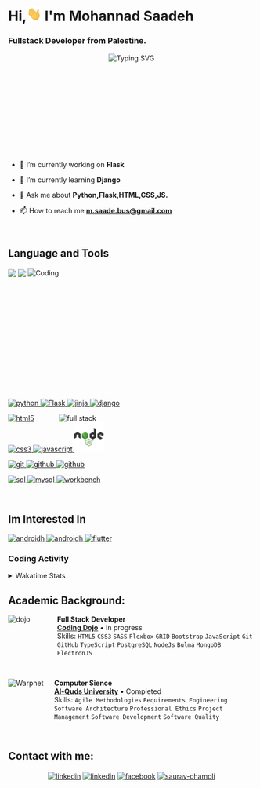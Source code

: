 <h1 align="left">Hi,<img src="https://raw.githubusercontent.com/ABSphreak/ABSphreak/master/gifs/Hi.gif" width="30px" /> I'm Mohannad Saadeh</h1>
<h3 align="left">Fullstack Developer from Palestine.</h3>

<div align="center" style="margin-bottom:200px"
<a href="https://git.io/typing-svg"><img src="https://readme-typing-svg.demolab.com?font=Fira+Code&weight=200&size=25&duration=4000&pause=1000&background=1ECCFF00&center=true&vCenter=true&random=false&width=450&height=60&lines=Welcome+to+my+github+profile+;I+am+a+Full-Stack+Developer" alt="Typing SVG" /></a>
</div>

- 🔭 I’m currently working on **Flask**

- 🌱 I’m currently learning **Django**

- 💬 Ask me about **Python,Flask,HTML,CSS,JS.**

- 📫 How to reach me **m.saade.bus@gmail.com**

<br>

## Language and Tools


<div align="left" style="margin-bottom:200px">
<img width=35% align="center" src="https://github-readme-stats.vercel.app/api?username=MohnadSaadeh&theme=holi&show_icons=true" />
<img width=34% align="center" src="https://github-readme-stats.vercel.app/api/top-langs/?username=MohnadSaadeh&layout=compact&theme=holi" />
<img align="center" alt="Coding" width="700px" height="400" src="https://media.giphy.com/media/qgQUggAC3Pfv687qPC/giphy.gif">
</div>
<br>
<br>

  
  <a href="https://www.w3schools.com/cpp/" target="_blank"> <img src="https://www.svgrepo.com/show/452091/python.svg" alt="python" width="60" height="60"/> </a>
  <a href="https://flask.palletsprojects.com/en/3.0.x/" target="_blank"> <img src="https://flask.palletsprojects.com/en/3.0.x/_images/flask-horizontal.png" alt="Flask" width="120" height="40"/> </a>
  <a href="https://materializecss.com/" target="_blank"> <img src="https://www.svgrepo.com/show/373702/jinja.svg" alt="jinja" width="60" height="60"/> </a>
  <a href="" target="_blank"> <img src="https://www.svgrepo.com/show/353657/django-icon.svg" alt="django" width="60" height="60"/> </a>

<img src="https://www.keycdn.com/img/support/full-stack-development.png" min-width="400px" max-width="400px" width="400px" align="right" alt="full stack">
  
  <a href="https://www.w3.org/html/" target="_blank"> <img src="https://www.svgrepo.com/show/452228/html-5.svg" alt="html5" width="60" height="60"/> </a>
  <a href="https://www.w3schools.com/css/" target="_blank"> <img src="https://www.svgrepo.com/show/349330/css3.svg" alt="css3" width="60" height="60"/> </a>
  <a href="https://developer.mozilla.org/en-US/docs/Web/JavaScript" target="_blank"> <img src="https://www.svgrepo.com/show/349419/javascript.svg" alt="javascript" width="60" height="60"/> </a>
  <a href="https://nodejs.org" target="_blank"> <img src="https://raw.githubusercontent.com/devicons/devicon/master/icons/nodejs/nodejs-original-wordmark.svg" alt="nodejs" width="60" height="60"/> </a>
 
  </a> <a href="https://git-scm.com/" target="_blank"> <img src="https://www.vectorlogo.zone/logos/git-scm/git-scm-icon.svg" alt="git" width="60" height="60"/> </a> 
  </a> <a href="https://git-scm.com/" target="_blank"> <img src="https://www.svgrepo.com/show/512317/github-142.svg" alt="github" width="60" height="60"/> </a>
  </a> <a href="https://git-scm.com/" target="_blank"> <img src="https://cdn.worldvectorlogo.com/logos/git-bash.svg" alt="github" width="60" height="60"/> </a>

  <a href="https://www.mongodb.com/" target="_blank"> <img src="https://www.svgrepo.com/show/331760/sql-database-generic.svg" alt="sql" width="60" height="60"/> </a>
  <a href="https://www.mysql.com/" target="_blank"> <img src="https://www.svgrepo.com/show/303251/mysql-logo.svg" alt="mysql" width="60" height="60"/> </a>
  <a href="https://www.oracle.com/" target="_blank"> <img src="https://hotsechu.files.wordpress.com/2021/03/mysqlworkbench_2.png" alt="workbench" width="60" height="60"/> </a>
  
  </p>


<br>

## Im Interested In

<p>
  <a href="" target="_blank"> <img src="https://www.svgrepo.com/show/303388/java-4-logo.svg" alt="androidh" width="40" height="40"/> </a>
  <a href="" target="_blank"> <img src="https://www.svgrepo.com/show/303175/android-logo.svg" alt="androidh" width="40" height="40"/> </a>
  <a href="" target="_blank"> <img src="https://docs.flutter.dev/assets/images/branding/flutter/logo+text/horizontal/default.svg" alt="flutter" width="80" height="40"/> </a>
  </a>
</p>


</p>


<h3 align="left"> </h3>


<h3 align="left">Coding Activity</h3>
<details>
  <summary>Wakatime Stats</summary>
  <p align="center"> 
   
  </p>
</details>


## Academic Background:

[<img align="left" height="100px" width="100px" alt="dojo" src="https://d.newsweek.com/en/full/1533900/newsweek-coding-dojo-logo.png?w=560&f=e751153072cf804b0c144c88cf16c747"/>](https://www.codingdojo.com/)
**Full Stack Developer** \
[**Coding Dojo**](https://www.codingdojo.com/) • In progress \
Skills: `HTML5` `CSS3` `SASS` `Flexbox` `GRID` `Bootstrap` `JavaScript` `Git` `GitHub` `TypeScript` `PostgreSQL` `NodeJs` 
`Bulma` `MongoDB` `ElectronJS`

<br>

[<img align="left" height="94px" width="94px" alt="Warpnet" src="https://www.alquds.edu/wp-content/uploads/2017/07/aqulogo.png"/>](https://www.uninter.com/)
**Computer Sience** \
[**Al-Quds University**](https://www.alquds.edu/en/)  • Completed\
Skills: `Agile Methodologies` `Requirements Engineering` `Software Architecture` `Professional Ethics`
`Project Management` `Software Development` `Software Quality`




<br>

## Contact with me:
<div>
<p align="center">
<a href="" target="blank"><img align="center" src="https://www.svgrepo.com/show/349378/gmail.svg" alt="linkedin" height="30" width="40" /></a>
<a href="" target="blank"><img align="center" src="https://www.svgrepo.com/show/448234/linkedin.svg" alt="linkedin" height="30" width="40" /></a>
<a href="https://www.facebook.com/m.saadeh90" target="blank"><img align="center" src="https://www.svgrepo.com/show/475647/facebook-color.svg" alt="facebook" height="30" width="40" /></a>
<a href="https://www.instagram.com/mohannad.saadeh/" target="blank"><img align="center" src="https://www.svgrepo.com/show/452229/instagram-1.svg" alt="saurav-chamoli" height="30" width="30" /></a>
</p>
</div>



